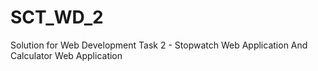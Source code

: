 # SCT_WD_2
Solution for Web Development Task 2 - Stopwatch Web Application And Calculator Web Application
